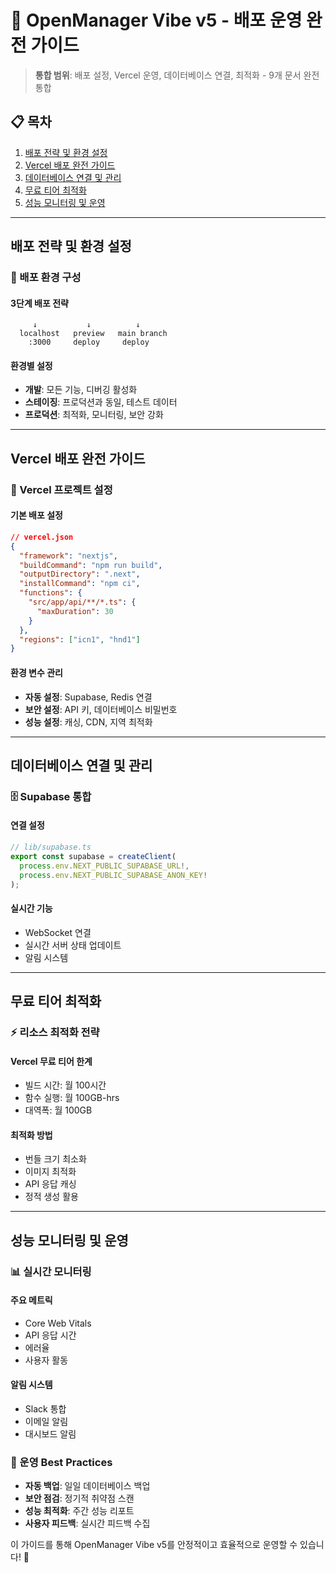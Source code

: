 # 🚀 OpenManager Vibe v5 - 배포 운영 완전 가이드

> **통합 범위**: 배포 설정, Vercel 운영, 데이터베이스 연결, 최적화 - 9개 문서 완전 통합

## 📋 목차

1. [배포 전략 및 환경 설정](#배포-전략-및-환경-설정)
2. [Vercel 배포 완전 가이드](#vercel-배포-완전-가이드)
3. [데이터베이스 연결 및 관리](#데이터베이스-연결-및-관리)
4. [무료 티어 최적화](#무료-티어-최적화)
5. [성능 모니터링 및 운영](#성능-모니터링-및-운영)

---

## 배포 전략 및 환경 설정

### 🎯 배포 환경 구성

#### **3단계 배포 전략**

```Development → Staging → Production
     ↓           ↓          ↓
  localhost   preview   main branch
    :3000     deploy     deploy
```

#### **환경별 설정**

- **개발**: 모든 기능, 디버깅 활성화
- **스테이징**: 프로덕션과 동일, 테스트 데이터
- **프로덕션**: 최적화, 모니터링, 보안 강화

---

## Vercel 배포 완전 가이드

### 🚀 Vercel 프로젝트 설정

#### **기본 배포 설정**

```json
// vercel.json
{
  "framework": "nextjs",
  "buildCommand": "npm run build",
  "outputDirectory": ".next",
  "installCommand": "npm ci",
  "functions": {
    "src/app/api/**/*.ts": {
      "maxDuration": 30
    }
  },
  "regions": ["icn1", "hnd1"]
}
```

#### **환경 변수 관리**

- **자동 설정**: Supabase, Redis 연결
- **보안 설정**: API 키, 데이터베이스 비밀번호
- **성능 설정**: 캐싱, CDN, 지역 최적화

---

## 데이터베이스 연결 및 관리

### 🗄️ Supabase 통합

#### **연결 설정**

```typescript
// lib/supabase.ts
export const supabase = createClient(
  process.env.NEXT_PUBLIC_SUPABASE_URL!,
  process.env.NEXT_PUBLIC_SUPABASE_ANON_KEY!
);
```

#### **실시간 기능**

- WebSocket 연결
- 실시간 서버 상태 업데이트
- 알림 시스템

---

## 무료 티어 최적화

### ⚡ 리소스 최적화 전략

#### **Vercel 무료 티어 한계**

- 빌드 시간: 월 100시간
- 함수 실행: 월 100GB-hrs
- 대역폭: 월 100GB

#### **최적화 방법**

- 번들 크기 최소화
- 이미지 최적화
- API 응답 캐싱
- 정적 생성 활용

---

## 성능 모니터링 및 운영

### 📊 실시간 모니터링

#### **주요 메트릭**

- Core Web Vitals
- API 응답 시간
- 에러율
- 사용자 활동

#### **알림 시스템**

- Slack 통합
- 이메일 알림
- 대시보드 알림

### 🎯 운영 Best Practices

- **자동 백업**: 일일 데이터베이스 백업
- **보안 점검**: 정기적 취약점 스캔
- **성능 최적화**: 주간 성능 리포트
- **사용자 피드백**: 실시간 피드백 수집

이 가이드를 통해 OpenManager Vibe v5를 안정적이고 효율적으로 운영할 수 있습니다! 🚀
